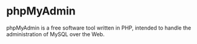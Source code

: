 # phpMyAdmin

phpMyAdmin is a free software tool written in PHP, intended to handle the administration of MySQL over the Web.